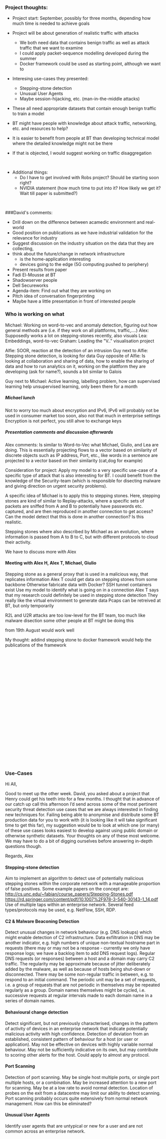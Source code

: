 ### Project thoughts:

- Project start: September, possibly for three months, depending how much time is needed to achieve goals
- Project will be about generation of realistic traffic with attacks
	- We both need data that contains benign traffic as well as attack traffic that we want to examine
	- I could apply packet-sequence modelling developed during the summer
	- Docker framework could be used as starting point, although we want to

- Interesing use-cases they presented:
	- Stepping-stone detection
	- Unusual User Agents
	- Maybe session-hijacking, etc. (man-in-the-middle attacks)
- These all need appropriate datasets that contain enough benign traffic to train a model

- BT might have people with knowledge about attack traffic, networking, etc. and resources to help?
- It is easier to benefit from people at BT than developing technical model where the detailed knowledge might not be there

- If that is objected, I would suggest working on traffic disaggregation


&nbsp; 
&nbsp;
&nbsp;
&nbsp;


- Additional things: 
	- Do I have to get involved with Robs project? Should be starting soon right?
	- NVIDIA statement (how much time to put into it? How likely we get it? Wait till paper is submitted?)

&nbsp; 
&nbsp;
&nbsp;
&nbsp;
&nbsp; 
&nbsp;
&nbsp;
&nbsp;
&nbsp; 
&nbsp;
&nbsp;
&nbsp;



###David's comments:
- Drill down on the difference between acamedic environment and real-world
- Good position on publications as we have industrial validation for the relevance for industry
- Suggest discussion on the industry situation on the data that they are collecting,
- think about the future/change in network infrastructure
	- is the home-application interesting
	- devices going to the edge (5G computing pushed to periphery)
- Present results from paper
- Fadi El-Mousse at BT
- Shadowserver people
- Dell Secureworks
- Agenda-item: Find out what they are working on
- Pitch idea of conversation fingerprinting
- Maybe have a little presentation in front of interested people


### Who is working on what
Michael: Working on word-to-vec and anomaly detection, figuring out how general methods are (i.e. if they work on all plattforms, traffic,....)
Alex: Supposedly works a lot on stepping-stones recently, also visuals 
Lea: Embeddings, word-to-vec
Graham: Leading the "V.." visualisation project

Alfie: SOOR, reaction at the detection of an intrusion
Guy next to Alfie: Stepping stone detection, is looking for data
Guy opposite of Alfie: Is looking at collaboration and sharing of data, how to enable the sharing of data and how to run analytics on it, working on the plattform they are developing (ask for name?), sounds a bit similar to Galois

Guy next to Michael: Active learning, labelling problem, how can supervised learning help unsupervised learning, only been there for a month


##### Michael lunch

Not to worry too much about encryption and IPv6, IPv6 will probably not be used in consumer market too soon, also not that much in enterprise settings
Encryption is not perfect, you still ahve to exchange keys


##### Presentation comments and discussion afterwards

Alex comments: Is similar to Word-to-Vec what Michael, Giulio, and Lea are doing. This is essentially projecting flows to a vector based on similarity of discrete objects such as IP address, Port, etc., like words in a sentence are projected to a vector based on their similarity (cat,dog for example)

Consideration for project: Apply my model to a very specific use-case of a specific type of attack that is also interesting for BT. I could benefit from the knowledge of the Security-team (which is responsible for disecting malware and giving direction on urgent security problems).

A specific idea of Michael is to apply this to stepping stones. Here, stepping stones are kind of similar to Replay-attacks, where a specific sets of packets are sniffed from A and B to potentially have passwords etc. captured, and are then reproduced in another connection to get access? Can the model detect that this is done in another connection? Is this realistic. 

Stepping stones where also described by Michael as an evolution, where information is passed from A to B to C, but with different protocols to cloud their activity.

We have to discuss more with Alex


#### Meeting with Alex H, Alex T, Michael, Giulio

Stepping stone as a general proxy that is used in a malicious way, that replicates information 
Alex T could get data on stepping stones from some backbone
Otherwise fabricate data with Docker? SSH tunnel containers exist
Use my model to identify what is going on in a connection
Alex T says that my research could definitely be used in stepping stone detection
They really like the virtual environment to generate data
Pcaps can be retreived at BT, but only temporarily

R2L and U2R attacks are too low-level for the BT team, too much like malware disection
some other people at BT might be doing this


from 19th August would work well

My thought: addind stepping stone to docker framework would help the publications of the framework

&nbsp; 

&nbsp; 

&nbsp; 

&nbsp; 

&nbsp; 

&nbsp; 

&nbsp; 

&nbsp; 

&nbsp; 

&nbsp; 

&nbsp; 

&nbsp; 


### Use-Cases






Hi All, 
 
Good to meet up the other week. David, you asked about a project that Henry could get his teeth into for a few months. I thought that in advance of our catch up call this afternoon I’d send across some of the most pertinent security threat detection use cases that we are always interested in finding new techniques for. Failing being able to anonymise and distribute some BT production data for you to work with (it is looking like it will take significant time to get this far), my suggestion would be to look at which one (or many) of these use cases looks easiest to develop against using public domain or otherwise synthetic datasets. Your thoughts on any of these most welcome. We may have to do a bit of digging ourselves before answering in-depth questions though. 
 
Regards,
Alex 
 
 
#### Stepping-stone detection
Aim to implement an algorithm to detect use of potentially malicious stepping stones within the corporate network with a manageable proportion of false positives.
Some example papers on the concept are: 
http://cs.unc.edu/~fabian/course_papers/Stepping-Stones.pdf
https://rd.springer.com/content/pdf/10.1007%2F978-3-540-30143-1_14.pdf
Use of multiple taps within an enterprise network. 
Several feed types/protocols may be used, e.g. NetFlow, SSH, RDP.
 

#### C2 & Malware Beaconing Detection
Detect unusual changes in network behaviour (e.g. DNS lookups) which might enable detection of C2 infrastructure.
Data exfiltration in DNS may be another indicator, e.g. high numbers of unique non-textual hostname part in requests (there may or may not be a response - currently we only have response logs; we have a backlog item to add DNS request logs).
Regular DNS requests (or responses) between a host and a domain may carry C2 traffic. The regularity may be approximate because of jitter deliberately added by the malware, as well as because of hosts being shut-down or disconnected. There may be some non-regular traffic in between, e.g. to respond to an initial command. The periodic unit may be a set of requests, i.e. a group of requests that are not periodic in themselves may be repeated regularly as a group. Domain names themselves might be cycled, i.e. successive requests at regular intervals made to each domain name in a series of domain names.
 

#### Behavioural change detection
Detect significant, but not previously characterised, changes in the pattern of activity of devices in an enterprise network that indicate potentially malicious activity with high confidence. Detection of deviation from an established, consistent pattern of behaviour for a host (or user or application). May not be effective on devices with highly variable normal behaviour. May not be sufficiently indicative on its own, but may contribute to scoring other alerts for the host. Could apply to almost any protocol.

 
#### Port Scanning
Detection of port scanning. May be single host multiple ports, or single port multiple hosts, or a combination. 
May be increased attention to a new port for scanning. May be at a low rate to avoid normal detection.
Location of probes on the exit from a datacentre may limit our ability to detect scanning.
Port scanning probably occurs quite extensively from normal network management. How can this be eliminated?
 
 
#### Unusual User Agents
Identify user agents that are untypical or new for a user and are not common across an enterprise network.
